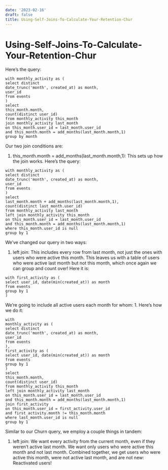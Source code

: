 ```yaml
---
date: '2023-02-16'
draft: false
title: Using-Self-Joins-To-Calculate-Your-Retention-Chur
---
```


# Using-Self-Joins-To-Calculate-Your-Retention-Chur

Here’s the query:
```
with monthly_activity as (
select distinct
date_trunc('month', created_at) as month,
user_id
from events
)
select
this_month.month,
count(distinct user_id)
from monthly_activity this_month
join monthly_activity last_month
on this_month.user_id = last_month.user_id
and this_month.month = add_months(last_month.month,1)
group by month
```
Our two join conditions are:
1. this_month.month = add_months(last_month.month,1): This sets up how the join works.
Here’s the query:
```
with monthly_activity as (
select distinct
date_trunc('month', created_at) as month,
user_id
from events
)
select
last_month.month + add_months(last_month.month,1),
count(distinct last_month.user_id)
from monthly_activity last_month
left join monthly_activity this_month
on this_month.user_id = last_month.user_id
and this_month.month = add_months(last_month.month,1)
where this_month.user_id is null
group by 1
```
We’ve changed our query in two ways:
1. left join: This includes every row from last month, not just the ones with users who were active this month.
This leaves us with a table of users who were active last month but not this month, which once again we can group and count over!
Here it is:
```
with first_activity as (
select user_id, date(min(created_at)) as month
from events
group by 1
)
```
We’re going to include all active users each month for whom:
1.
Here’s how we do it:
```
with
monthly_activity as (
select distinct
date_trunc('month', created_at) as month,
user_id
from events
),
first_activity as (
select user_id, date(min(created_at)) as month
from events
group by 1
)
select
this_month.month,
count(distinct user_id)
from monthly_activity this_month
left join monthly_activity last_month
on this_month.user_id = last_month.user_id
and this_month.month = add_months(last_month.month,1)
join first_activity
on this_month.user_id = first_activity.user_id
and first_activity.month != this_month.month
where last_month.user_id is null
group by 1
```
Similar to our Churn query, we employ a couple things in tandem:
1. left join: We want every activity from the current month, even if they weren’t active last month.
We want only users who were active this month and not last month.
Combined together, we get users who were active this month, were not active last month, and are not new: Reactivated users!
